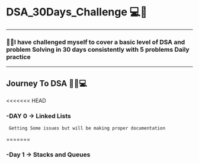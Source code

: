 # DSA_30Days_Challenge 💻🤍

--------------------------------------------------------------------------------------



### 🔰🎉I have challenged myself to cover a basic level of DSA and problem Solving in 30 days consistently with 5 problems Daily practice 





--------------------------------------------------------------------------------------
   ## Journey To DSA 🐱‍🐉💻

   
<<<<<<< HEAD
   ### -DAY 0 ->  Linked Lists 
     Getting Some issues but will be making proper documentation
=======
###  -Day 1 -> Stacks and Queues
